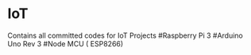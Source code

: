# IoT
Contains all committed codes for IoT Projects 
#Raspberry Pi 3 
#Arduino Uno Rev 3
#Node MCU ( ESP8266)
